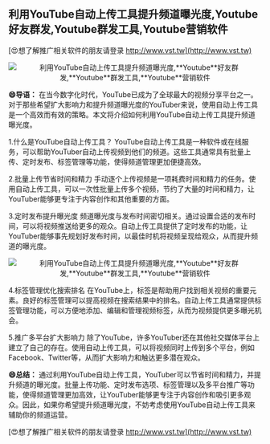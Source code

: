 ## **利用YouTube自动上传工具提升频道曝光度,**Youtube**好友群发,**Youtube**群发工具,**Youtube**营销软件**

[😍想了解推广相关软件的朋友请登录 http://www.vst.tw](http://www.vst.tw)

 <center><img src="https://vst.tw/MP4/tuiguang/png/4.png" alt="利用YouTube自动上传工具提升频道曝光度,**Youtube**好友群发,**Youtube**群发工具,**Youtube**营销软件"></center>

**😄导语：**
在当今数字化时代，YouTube已成为了全球最大的视频分享平台之一。对于那些希望扩大影响力和提升频道曝光度的YouTuber来说，使用自动上传工具是一个高效而有效的策略。本文将介绍如何利用YouTube自动上传工具提升频道曝光度。

1.什么是YouTube自动上传工具？
YouTube自动上传工具是一种软件或在线服务，可以帮助YouTuber自动上传视频到他们的频道。这些工具通常具有批量上传、定时发布、标签管理等功能，使得频道管理更加便捷高效。

2.批量上传节省时间和精力
手动逐个上传视频是一项耗费时间和精力的任务。使用自动上传工具，可以一次性批量上传多个视频，节约了大量的时间和精力，让YouTuber能够更专注于内容创作和其他重要的方面。

3.定时发布提升曝光度
频道曝光度与发布时间密切相关。通过设置合适的发布时间，可以将视频推送给更多的观众。自动上传工具提供了定时发布的功能，让YouTuber能够事先规划好发布时间，以最佳时机将视频呈现给观众，从而提升频道的曝光度。

 <center><img src="https://vst.tw/MP4/tuiguang/png/5.png" alt="利用YouTube自动上传工具提升频道曝光度,**Youtube**好友群发,**Youtube**群发工具,**Youtube**营销软件"></center>

4.标签管理优化搜索排名
在YouTube上，标签是帮助用户找到相关视频的重要元素。良好的标签管理可以提高视频在搜索结果中的排名。自动上传工具通常提供标签管理功能，可以方便地添加、编辑和管理视频标签，从而为视频提供更多曝光机会。

5.推广多平台扩大影响力
除了YouTube，许多YouTuber还在其他社交媒体平台上建立了自己的存在。使用自动上传工具，可以将视频同时上传到多个平台，例如Facebook、Twitter等，从而扩大影响力和触达更多潜在观众。

**😄总结：**
通过利用YouTube自动上传工具，YouTuber可以节省时间和精力，并提升频道的曝光度。批量上传功能、定时发布选项、标签管理以及多平台推广等功能，使得频道管理更加高效，让YouTuber能够更专注于内容创作和吸引更多观众。因此，如果你希望提升频道曝光度，不妨考虑使用YouTube自动上传工具来辅助你的频道运营。

[😍想了解推广相关软件的朋友请登录 http://www.vst.tw](http://www.vst.tw)



